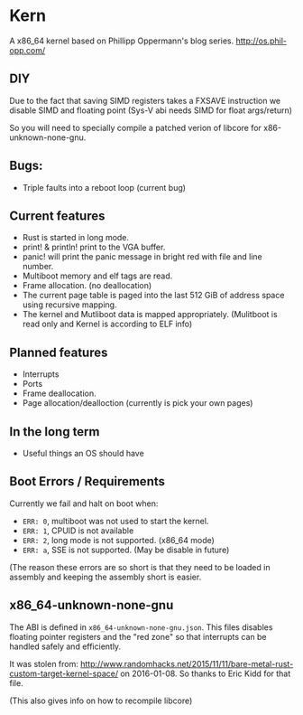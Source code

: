 
# Kern

A x86_64 kernel based on Phillipp Oppermann's blog series.
http://os.phil-opp.com/

## DIY

Due to the fact that saving SIMD registers takes a FXSAVE instruction we disable
SIMD and floating point (Sys-V abi needs SIMD for float args/return)

So you will need to specially compile a patched verion of libcore for
x86-unknown-none-gnu.

## Bugs:

* Triple faults into a reboot loop (current bug)

## Current features

* Rust is started in long mode.
* print! & println! print to the VGA buffer.
* panic! will print the panic message in bright red with file and line number.
* Multiboot memory and elf tags are read.
* Frame allocation. (no deallocation)
* The current page table is paged into the last 512 GiB of address space
using recursive mapping.
* The kernel and Mutliboot data is mapped appropriately. (Mulitboot is
read only and Kernel is according to ELF info)

## Planned features

* Interrupts
* Ports
* Frame deallocation.
* Page allocation/dealloction (currently is pick your own pages)

## In the long term

* Useful things an OS should have

## Boot Errors / Requirements

Currently we fail and halt on boot when:

* `ERR: 0`, multiboot was not used to start the kernel.
* `ERR: 1`, CPUID is not available
* `ERR: 2`, long mode is not supported. (x86_64 mode)
* `ERR: a`, SSE is not supported. (May be disable in future)

(The reason these errors are so short is that they need to be loaded
in assembly and keeping the assembly short is easier.

## x86_64-unknown-none-gnu

The ABI is defined in `x86_64-unknown-none-gnu.json`. This files
disables floating pointer registers and the "red zone" so that interrupts
can be handled safely and efficiently.

It was stolen from:
http://www.randomhacks.net/2015/11/11/bare-metal-rust-custom-target-kernel-space/
on 2016-01-08.  So thanks to Eric Kidd for that file.

(This also gives info on how to recompile libcore)


